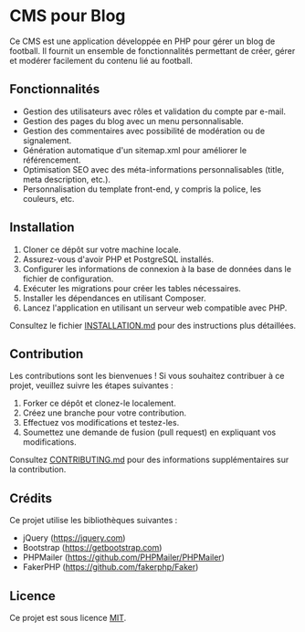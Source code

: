 # CMS pour Blog 

Ce CMS est une application développée en PHP pour gérer un blog de football. Il fournit un ensemble de fonctionnalités permettant de créer, gérer et modérer facilement du contenu lié au football.

## Fonctionnalités

- Gestion des utilisateurs avec rôles et validation du compte par e-mail.
- Gestion des pages du blog avec un menu personnalisable.
- Gestion des commentaires avec possibilité de modération ou de signalement.
- Génération automatique d'un sitemap.xml pour améliorer le référencement.
- Optimisation SEO avec des méta-informations personnalisables (title, meta description, etc.).
- Personnalisation du template front-end, y compris la police, les couleurs, etc.

## Installation

1. Cloner ce dépôt sur votre machine locale.
2. Assurez-vous d'avoir PHP et PostgreSQL installés.
3. Configurer les informations de connexion à la base de données dans le fichier de configuration.
4. Exécuter les migrations pour créer les tables nécessaires.
5. Installer les dépendances en utilisant Composer.
6. Lancez l'application en utilisant un serveur web compatible avec PHP.

Consultez le fichier [INSTALLATION.md](./INSTALLATION.md) pour des instructions plus détaillées.

## Contribution

Les contributions sont les bienvenues ! Si vous souhaitez contribuer à ce projet, veuillez suivre les étapes suivantes :

1. Forker ce dépôt et clonez-le localement.
2. Créez une branche pour votre contribution.
3. Effectuez vos modifications et testez-les.
4. Soumettez une demande de fusion (pull request) en expliquant vos modifications.

Consultez [CONTRIBUTING.md](./CONTRIBUTING.md) pour des informations supplémentaires sur la contribution.


## Crédits

Ce projet utilise les bibliothèques suivantes :

- jQuery (https://jquery.com)
- Bootstrap (https://getbootstrap.com)
- PHPMailer (https://github.com/PHPMailer/PHPMailer)
- FakerPHP (https://github.com/fakerphp/Faker)

## Licence

Ce projet est sous licence [MIT](LICENSE).

